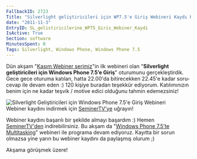 ```yaml
---
FallbackID: 2723
Title: "Silverlight geliştiricileri için WP7.5'e Giriş Webineri Kaydı Hazır"
date: "2011-11-3"
EntryID: SL_gelistiricilerine_WP75_Giris_Webiner_Kaydi
IsActive: True
Section: software
MinutesSpent: 0
Tags: Silverlight, Windows Phone, Windows Phone 7.5
---
```

Dün akşam "[Kasım Webiner
serimiz](http://daron.yondem.com/tr/post/Kasim_Ayi_Webinerleri_SL_WP7_Win8_IE10_Azure)"in
ilk webineri olan "**Silverlight geliştiricileri için Windows Phone
7.5’e Giriş**" oturumunu gerçekleştirdik. Gece gece oturuma katılan,
hatta 22.00'da bitirecekken 22.45'e kadar soru-cevap ile devam eden :)
120 kişiye buradan teşekkür ediyorum. Katılımınızın benim için ne kadar
teşvik / motive edici olduğunu tahmin edemezsiniz!

![Silverlight Geliştiricileri için Windows Phone 7.5'e Giriş
Webineri](media/SL_gelistiricilerine_WP75_Giris_Webiner_Kaydi/wp75giris.jpg)\
Webiner kaydını indirmek için
[SeminerTV'ye](http://daron.yondem.com/tr/seminertv/) uğrayın!

Webiner kaydını başarılı bir şekilde almayı başardım :) Hemen
[SeminerTV'den](http://daron.yondem.com/tr/seminertv/) indirebilirsiniz.
Bu akşam da "[Windows Phone 7.5’te
Multitasking](https://msevents.microsoft.com/CUI/EventDetail.aspx?EventID=1032497961&Culture=TR-TR)"
webineri ile programa devam ediyoruz. Kayıtta bir sorun olmazsa yine
yarın bu webiner kaydını da paylaşmış olurum ;)

Akşama görüşmek üzere!


